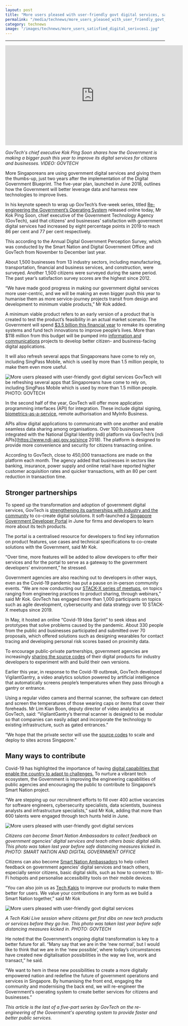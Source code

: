 ```yaml
---
layout: post
title: "More users pleased with user-friendly govt digital services, says poll"
permalink: "/media/technews/more_users_pleased_with_user_friendly_govt_digital_services"
category: technews
image: "/images/technews/more_users_satisfied_digital_serivces1.jpg"
---
```


 
---

<div class="bp-youtube">
  <iframe width="560" height="315" src="https://www.youtube.com/embed/C3VHomNg3lQ" frameborder="0" allow="accelerometer; autoplay; encrypted-media; gyroscope; picture-in-picture" allowfullscreen></iframe>
</div>

*GovTech's chief executive Kok Ping Soon shares how the Government is making a bigger push this year to improve its digital services for citizens and businesses. VIDEO: GOVTECH*

More Singaporeans are using government digital services and giving them the thumbs-up, just two years after the implementation of the Digital Government Blueprint. 
The five-year plan, launched in June 2018, outlines how the Government will better leverage data and harness new technologies to improve lives.

In his keynote speech to wrap up GovTech’s five-week series, titled [Re-engineering the Government’s Operating System](https://www.straitstimes.com/reengineering-the-operating-system-of-the-government) released online today, Mr Kok Ping Soon, chief executive of the Government Technology Agency (GovTech), said that citizens’ and businesses’ satisfaction with government digital services had increased by eight percentage points in 2019 to reach 86 per cent and 77 per cent respectively. 

This according to the Annual Digital Government Perception Survey, which was conducted by the Smart Nation and Digital Government Office and GovTech from November to December last year.

About 1,500 businesses from 13 industry sectors, including manufacturing, transportation, financial and business services, and construction, were surveyed. Another 1,500 citizens were surveyed during the same period. The past year’s satisfaction survey scores are the highest since 2012. 

“We have made good progress in making our government digital services more user-centric, and we will be making an even bigger push this year to humanise them as more service-journey projects transit from design and development to minimum viable products,” Mr Kok added.

A minimum viable product refers to an early version of a product that is created to test the product’s feasibility in an actual market scenario. The Government will spend [$3.5 billion this financial year](https://www.straitstimes.com/tech/govt-to-award-up-to-35b-in-ict-contracts-80-open-to-smes-this-year) to remake its operating systems and fund tech innovations to improve people’s lives. More than $118 million from this budget will be pumped into [information and communications](https://www.straitstimes.com/singapore/doubling-down-on-cloud-to-deliver-better-government-servicestechnology) projects to develop better citizen- and business-facing digital applications.

It will also refresh several apps that Singaporeans have come to rely on, including SingPass Mobile, which is used by more than 1.5 million people, to make them even more useful. 

![More users pleased with user-friendly govt digital services](/images/technews/more_users_satisfied_digital_serivces1.jpg)
GovTech will be refreshing several apps that Singaporeans have come to rely on, including SingPass Mobile which is used by more than 1.5 million people. PHOTO: GOVTECH

In the second half of the year, GovTech will offer more application programming interfaces (API) for integration. These include digital signing, [biometrics-as-a-service](https://www.straitstimes.com/tech/fingerprint-facial-id-for-singpass-authentication), remote authorisation and  MyInfo Business.

APIs allow digital applications to communicate with one another and enable seamless data sharing among organisations.
Over 100 businesses have integrated with the National Digital Identity (ndi) platform via GovTech’s [ndi APIs](https://www.ndi-api.gov.sg/since 2018). The platform is designed to provide more convenience and security for citizens transacting online.

According to GovTech, close to 450,000 transactions are made on the platform each month. The agency added that businesses in sectors like banking, insurance, power supply and online retail have reported higher customer acquisition rates and quicker transactions, with an 80 per cent reduction in transaction time.

## **Stronger partnerships**

To speed up the transformation and adoption of government digital services, GovTech is [strengthening its partnerships with industry and the community](https://www.straitstimes.com/tech/govt-to-award-up-to-35b-in-ict-contracts-80-open-to-smes-this-year) to  co-create digital solutions. It soft-launched a [Singapore Government Developer Portal](https://www.developer.gov.sg/) in June for firms and developers to learn more about its tech products.

The portal is a centralised resource for developers to find key information on product features, use cases and technical specifications to co-create solutions with the Government, said Mr Kok.

“Over time, more features will be added to allow developers to offer their services and for the portal to serve as a gateway to the government developers’ environment,” he stressed.

Government agencies are also reaching out to developers in other ways, even as the Covid-19 pandemic has put a pause on in-person community events.
“We are now conducting our [STACK-X series of meetups](https://go.gov.sg/meetup), on topics ranging from engineering practices to product sharing, through webinars,” said Mr Kok.
GovTech has engaged more than 1,000 participants on topics such as agile development, cybersecurity and data strategy over 10 STACK-X meetups since 2019.

In May, it hosted an online “Covid-19 Idea Sprint” to seek ideas and prototypes that solve problems caused by the pandemic. About 330 people from the public and businesses participated and submitted over 70 proposals, which offered solutions such as designing wearables for contact tracing and developing personal risk scores based on proximity data.

To encourage public-private partnerships, government agencies are increasingly [sharing the source codes](https://www.straitstimes.com/singapore/big-push-for-ai-proves-fruitful-and-useful) of their digital products for industry developers to experiment with and build their own versions.

Earlier this year, in response to the Covid-19 outbreak, GovTech developed VigilantGantry, a video analytics solution powered by artificial intelligence that automatically screens people’s temperatures when they pass through a gantry or entrance.

Using a regular video camera and thermal scanner, the software can detect and screen the temperatures of those wearing caps or items that cover their foreheads. 
Mr Lim Kian Boon, deputy director of video analytics at GovTech, said: “VigilantGantry’s thermal scanner is designed to be modular so that companies can easily adapt and incorporate the technology to existing infrastructure, such as gated entrances.”

“We hope that the private sector will use the [source codes](https://github.com/dsaidgovsg/vigilantgantry) to scale and deploy to sites across Singapore.”

## **Many ways to contribute**

Covid-19 has highlighted the importance of having [digital capabilities that enable the country to adapt to challenges.](https://www.straitstimes.com/singapore/early-tech-push-eases-covid-19-impact)
To nurture a vibrant tech ecosystem, the Government is improving the engineering capabilities of public agencies and encouraging the public to contribute to Singapore’s Smart Nation project.

“We are stepping up our recruitment efforts to fill over 400 active vacancies for software engineers, cybersecurity specialists, data scientists, business analysts and infrastructure specialists,” said Mr Kok, adding that more than 600 talents were engaged through tech hunts held in June.


![More users pleased with user-friendly govt digital services](/images/technews/more_users_satisfied_digital_services2.jpg)

*Citizens can become Smart Nation Ambassadors to collect feedback on government agencies’ digital services and teach others basic digital skills. This photo was taken last year before safe distancing measures kicked in. PHOTO: SMART NATION AND DIGITAL GOVERNMENT OFFICE*


Citizens can also become [Smart Nation Ambassadors](https://www.smartnation.gov.sg/resources/scope/smart-nation-ambassador---faq) to help collect feedback on government agencies’ digital services and teach others, especially senior citizens, basic digital skills, such as how to connect to Wi-Fi hotspots and personalise accessibility tools on their mobile devices.

“You can also join us as [Tech Kakis](https://www.tech.gov.sg/products-and-services/tech-kaki-community/) to improve our products to make them better for users. We value your contributions in any form as we build a Smart Nation together,” said Mr Kok 


![More users pleased with user-friendly govt digital services](/images/technews/more_users_satisfied_digital_services3.jpg)

*A Tech Kaki Live session where citizens get first dibs on new tech products or services before they go live. This photo was taken last year before safe distancing measures kicked in. PHOTO: GOVTECH*


He noted that the Government’s ongoing digital transformation is key to a better future for all. 
“Many say that we are in the ‘new normal’, but I would like to think that we are in the ‘new possible’, where today’s circumstances have created new digitalisation possibilities in the way we live, work and transact,” he said. 

“We want to hem in these new possibilities to create a more digitally empowered nation and redefine the future of government operations and services in Singapore. By humanising the front end, engaging the community and modernising the back end, we will re-engineer the Government’s operating system to create better services for citizens and businesses.”

*This article is the last of a five-part series by GovTech on the re-engineering of the Government's operating system to provide faster and better public services.*
